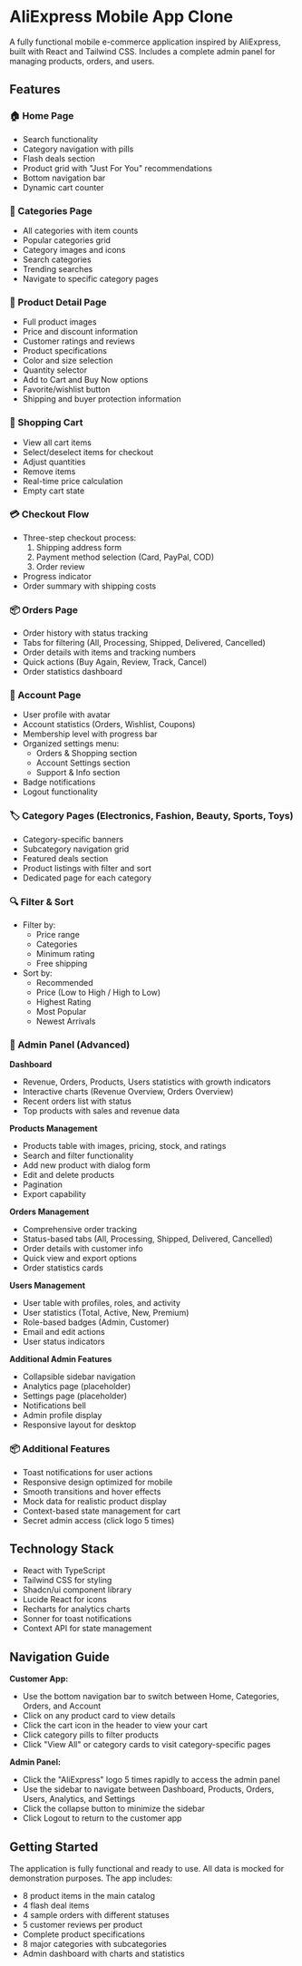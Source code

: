 # AliExpress Mobile App Clone

A fully functional mobile e-commerce application inspired by AliExpress, built with React and Tailwind CSS. Includes a complete admin panel for managing products, orders, and users.

## Features

### 🏠 Home Page
- Search functionality
- Category navigation with pills
- Flash deals section
- Product grid with "Just For You" recommendations
- Bottom navigation bar
- Dynamic cart counter

### 📂 Categories Page
- All categories with item counts
- Popular categories grid
- Category images and icons
- Search categories
- Trending searches
- Navigate to specific category pages

### 📱 Product Detail Page
- Full product images
- Price and discount information
- Customer ratings and reviews
- Product specifications
- Color and size selection
- Quantity selector
- Add to Cart and Buy Now options
- Favorite/wishlist button
- Shipping and buyer protection information

### 🛒 Shopping Cart
- View all cart items
- Select/deselect items for checkout
- Adjust quantities
- Remove items
- Real-time price calculation
- Empty cart state

### 💳 Checkout Flow
- Three-step checkout process:
  1. Shipping address form
  2. Payment method selection (Card, PayPal, COD)
  3. Order review
- Progress indicator
- Order summary with shipping costs

### 📦 Orders Page
- Order history with status tracking
- Tabs for filtering (All, Processing, Shipped, Delivered, Cancelled)
- Order details with items and tracking numbers
- Quick actions (Buy Again, Review, Track, Cancel)
- Order statistics dashboard

### 👤 Account Page
- User profile with avatar
- Account statistics (Orders, Wishlist, Coupons)
- Membership level with progress bar
- Organized settings menu:
  - Orders & Shopping section
  - Account Settings section
  - Support & Info section
- Badge notifications
- Logout functionality

### 🏷️ Category Pages (Electronics, Fashion, Beauty, Sports, Toys)
- Category-specific banners
- Subcategory navigation grid
- Featured deals section
- Product listings with filter and sort
- Dedicated page for each category

### 🔍 Filter & Sort
- Filter by:
  - Price range
  - Categories
  - Minimum rating
  - Free shipping
- Sort by:
  - Recommended
  - Price (Low to High / High to Low)
  - Highest Rating
  - Most Popular
  - Newest Arrivals

### 🔧 Admin Panel (Advanced)
**Dashboard**
- Revenue, Orders, Products, Users statistics with growth indicators
- Interactive charts (Revenue Overview, Orders Overview)
- Recent orders list with status
- Top products with sales and revenue data

**Products Management**
- Products table with images, pricing, stock, and ratings
- Search and filter functionality
- Add new product with dialog form
- Edit and delete products
- Pagination
- Export capability

**Orders Management**
- Comprehensive order tracking
- Status-based tabs (All, Processing, Shipped, Delivered, Cancelled)
- Order details with customer info
- Quick view and export options
- Order statistics cards

**Users Management**
- User table with profiles, roles, and activity
- User statistics (Total, Active, New, Premium)
- Role-based badges (Admin, Customer)
- Email and edit actions
- User status indicators

**Additional Admin Features**
- Collapsible sidebar navigation
- Analytics page (placeholder)
- Settings page (placeholder)
- Notifications bell
- Admin profile display
- Responsive layout for desktop

### 📦 Additional Features
- Toast notifications for user actions
- Responsive design optimized for mobile
- Smooth transitions and hover effects
- Mock data for realistic product display
- Context-based state management for cart
- Secret admin access (click logo 5 times)

## Technology Stack

- React with TypeScript
- Tailwind CSS for styling
- Shadcn/ui component library
- Lucide React for icons
- Recharts for analytics charts
- Sonner for toast notifications
- Context API for state management

## Navigation Guide

**Customer App:**
- Use the bottom navigation bar to switch between Home, Categories, Orders, and Account
- Click on any product card to view details
- Click the cart icon in the header to view your cart
- Click category pills to filter products
- Click "View All" or category cards to visit category-specific pages

**Admin Panel:**
- Click the "AliExpress" logo 5 times rapidly to access the admin panel
- Use the sidebar to navigate between Dashboard, Products, Orders, Users, Analytics, and Settings
- Click the collapse button to minimize the sidebar
- Click Logout to return to the customer app

## Getting Started

The application is fully functional and ready to use. All data is mocked for demonstration purposes. The app includes:
- 8 product items in the main catalog
- 4 flash deal items
- 4 sample orders with different statuses
- 5 customer reviews per product
- Complete product specifications
- 8 major categories with subcategories
- Admin dashboard with charts and statistics
